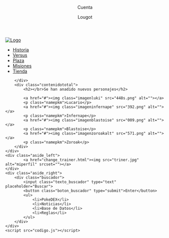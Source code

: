 <!DOCTYPE html>
<html lang="en">
<head>
    <meta charset="UTF-8">
    <link rel="stylesheet" href="style.css">
    <title>Pokemon Genesis</title>
</head>
<body>
    <header class="cabecera">
        <div class="user"><p>Cuenta</p></div>
        <div class="othercoins"></div>
        <div class="coins"></div>
        <div class="registerandmore"><p>Lougot</p></div>
    </header>
    <main>
        <a href="index.html"><img class="Logo" src="pokemonLogo.png" alt="Logo"></a>
    </main>
    <div class="principal">
        <div class="nav">
            <ul class="nav_ul">
                <li><a href="#">Historia</a></li>
                <li><a href="versus.html">Versus</a></li>
                <li><a href="###">Plaza</a></li>
                <li><a href="####">Misiones</a></li>
                <li><a href="#####">Tienda</a></li>
            </ul>
        
        </div>
        <div class="contenidototal">
            <h2></br>Se han anadido nuevos personajes</h2>
            
            <a href="#"><img class="imagenluki" src="448s.png" alt=""></a>
            <p class="namepkm">Lucario</p>
            <a href="#"><img class="imageninfernape" src="392.png" alt=""></a>
            <p class="namepkm">Infernape</p>
            <a href="#"><img class="imagenblastoise" src="009.png" alt=""></a>
            <p class="namepkm">Blastoise</p>
            <a href="#"><img class="imagenzoroakalt" src="571.png" alt=""></a>
            <p class="namepkm">Zoroak</p>
        </div>
    </div>
    <div class="aside_left">
            <a href="change_trainer.html"><img src="triner.jpg" alt="miperfil" srcset=""></a>
    </div>
    <div class="aside_right">
        <div class="buscador">
            <input class="texto_buscador" type="text" placeholder="Buscar">
            <button class="boton_buscador" type="submit">Enter</button>
            <ul>
                <li>PokeDEX</li>
                <li>Noticias</li>
                <li>Base de Datos</li>
                <li>Reglas</li>
            </ul>
        </div>
    </div>
    <script src="codigo.js"></script>
</body>
</html>
